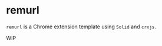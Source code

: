 # remurl

`remurl` is a Chrome extension template using `Solid` and `crxjs`.

WIP

<!-- TODO: Add more to readme when project is more finished [image, screenshots, about, links, etc] -->
